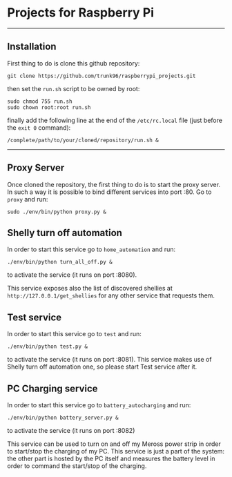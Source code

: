 # Projects for Raspberry Pi

---

## Installation

First thing to do is clone this github repository:

```
git clone https://github.com/trunk96/raspberrypi_projects.git
```

then set the ``run.sh`` script to be owned by root:

```
sudo chmod 755 run.sh
sudo chown root:root run.sh
```

finally add the following line at the end of the ``/etc/rc.local`` file (just before the ``exit 0`` command):

```
/complete/path/to/your/cloned/repository/run.sh &
```

---
## Proxy Server

Once cloned the repository, the first thing to do is to start the proxy server. In such a way it is possible to bind different services into port :80.
Go to `proxy` and run:

```
sudo ./env/bin/python proxy.py &
```


## Shelly turn off automation

In order to start this service go to `home_automation` and run:

```
./env/bin/python turn_all_off.py &
```

to activate the service (it runs on port :8080).

This service exposes also the list of discovered shellies at `http://127.0.0.1/get_shellies` for any other service that requests them.

## Test service
In order to start this service go to `test` and run:

```
./env/bin/python test.py &
```

to activate the service (it runs on port :8081).
This service makes use of Shelly turn off automation one, so please start Test service after it. 

## PC Charging service
In order to start this service go to `battery_autocharging` and run:

```
./env/bin/python battery_server.py &
```

to activate the service (it runs on port :8082)

This service can be used to turn on and off my Meross power strip in order to start/stop the charging of my PC.
This service is just a part of the system: the other part is hosted by the PC itself and measures the battery level in order to command the start/stop of the charging.  
